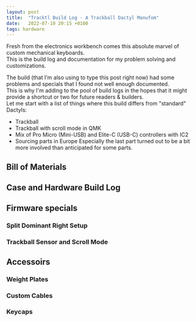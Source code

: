 ```yaml
---
layout: post
title:  "Tracktl Build Log - A Trackball Dactyl Manufom"
date:   2022-07-10 20:15 +0100
tags: hardware
---
```

Fresh from the electronics workbench comes this absolute marvel of custom mechanical keyboards.  
This is the build log and documentation for my problem solving and customizations.  

<!--more-->

The build (that I'm also using to type this post right now) had some problems and specials that I found not well enough documented.  
This is why I'm adding to the pool of build logs in the hopes that it might provide a shortcut or two for future readers & builders.  
Let me start with a list of things where this build differs from "standard" Dactyls:
- Trackball
- Trackball with scroll mode in QMK
- Mix of Pro Micro (Mini-USB) and Elite-C (USB-C) controllers with IC2
- Sourcing parts in Europe
Especially the last part turned out to be a bit more involved than anticipated for some parts.

## Bill of Materials
## Case and Hardware Build Log
## Firmware specials
### Split Dominant Right Setup
### Trackball Sensor and Scroll Mode
## Accessoirs
### Weight Plates
### Custom Cables
### Keycaps

